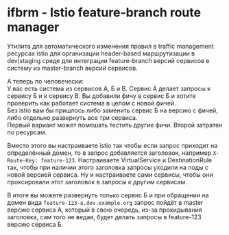 # ifbrm - Istio feature-branch route manager

Утилита для автоматического изменения правил в traffic management ресурсах istio
для организации header-based маршрутизации в dev|staging среде для интеграции feature-branch версий сервисов в
систему из master-branch версий сервисов.

А теперь по человечески:  
У вас есть система из сервисов А, Б и В. Сервис А делает запросы к сервису Б и к сервису В.
Вы добавили фичу в сервис Б и хотите проверить как работает система в целом с новой фичей.  
Без istio вам бы пришлось либо заменить сервис Б на версию с фичей, либо отдельно развернуть все три сервиса.  
Первый вариант может помешать тестить другие фичи. Второй затратен по ресурсам.

Вместо этого вы настраиваете istio так чтобы если запрос приходит на определённый домен, то в запрос добавляется
заголовок, например `X-Route-Key: feature-123`. Настраиваете VirtualService и DestinationRule так, чтобы при наличии этого заголовка запросы уходили на поды с новой версией сервиса. Ну и настраиваете сами сервисы, чтобы они проксировали этот заголовок в запросы к другим сервисам.

В итоге вы можете развернуть только сервис Б и при обращении на домен вида `feature-123-a.dev.example.org` запрос пойдёт в master версию сервиса А, который в свою очередь, из-за прокидывания заголовка, сам того не ведая, будет делать запросы в feature-123 версию сервиса Б.
